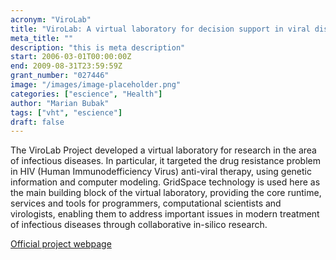 ```yaml
---
acronym: "ViroLab"
title: "ViroLab: A virtual laboratory for decision support in viral diseases treatment"
meta_title: ""
description: "this is meta description"
start: 2006-03-01T00:00:00Z
end: 2009-08-31T23:59:59Z
grant_number: "027446"
image: "/images/image-placeholder.png"
categories: ["escience", "Health"]
author: "Marian Bubak"
tags: ["vht", "escience"]
draft: false
---
```


The ViroLab Project developed a virtual laboratory for research in the area of
infectious diseases. In particular, it targeted the drug resistance problem in
HIV (Human Immunodefficiency Virus) anti-viral therapy, using genetic
information and computer modeling. GridSpace technology is used here as the main
building block of the virtual laboratory, providing the core runtime, services
and tools for programmers, computational scientists and virologists, enabling
them to address important issues in modern treatment of infectious diseases
through collaborative in-silico research.

[Official project webpage](https://www.virolab.org)


